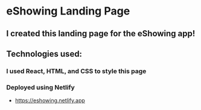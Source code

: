 # eShowing Landing Page

## I created this landing page for the eShowing app!

## Technologies used:

### I used React, HTML, and CSS to style this page

### Deployed using Netlify
- https://eshowing.netlify.app

